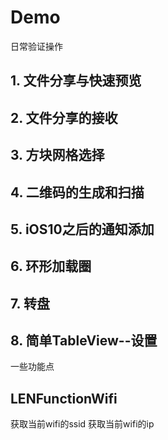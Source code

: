 # Demo
日常验证操作
## 1. 文件分享与快速预览
## 2. 文件分享的接收
## 3. 方块网格选择
## 4. 二维码的生成和扫描
## 5. iOS10之后的通知添加
## 6. 环形加载圈
## 7. 转盘
## 8. 简单TableView--设置

一些功能点
## LENFunctionWifi
获取当前wifi的ssid
获取当前wifi的ip
